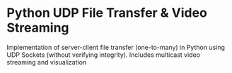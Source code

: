 # Python UDP File Transfer & Video Streaming
Implementation of server-client file transfer (one-to-many) in Python using UDP Sockets (without verifying integrity).
Includes multicast video streaming and visualization
